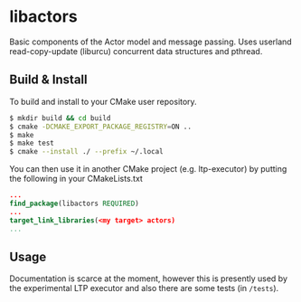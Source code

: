 # libactors

Basic components of the Actor model and message passing. Uses userland
read-copy-update (liburcu) concurrent data structures and pthread.

## Build & Install

To build and install to your CMake user repository.

```sh
$ mkdir build && cd build
$ cmake -DCMAKE_EXPORT_PACKAGE_REGISTRY=ON ..
$ make
$ make test
$ cmake --install ./ --prefix ~/.local
```

You can then use it in another CMake project (e.g. ltp-executor) by
putting the following in your CMakeLists.txt

```cmake
...
find_package(libactors REQUIRED)
...
target_link_libraries(<my target> actors)
...
```

## Usage

Documentation is scarce at the moment, however this is presently used
by the experimental LTP executor and also there are some tests (in
`/tests`).
